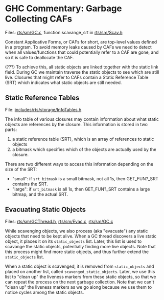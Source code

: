 # GHC Commentary: Garbage Collecting CAFs



Files: [rts/sm/GC.c](/trac/ghc/browser/ghc/rts/sm/GC.c), function scavange\_srt in [rts/sm/Scav.h](/trac/ghc/browser/ghc/rts/sm/Scav.h)



Constant Applicative Forms, or CAFs for short, are top-level values defined in a program. 
To avoid memory leaks caused by CAFs we need to detect when all values/functions that could potentially refer to a CAF are gone, and so it is safe to deallocate the CAF.  



(???)
To achieve this, all static objects are linked together with the static link field.  During GC we maintain traverse the static objects to see which are still live.
Closures that might refer to CAFs contain a Static Reference Table (SRT) which indicates what
static objects are still needed.


## Static Reference Tables



File: [includes/rts/storage/InfoTables.h](/trac/ghc/browser/ghc/includes/rts/storage/InfoTables.h)



The info table of various closures may contain information about what static objects are
references by the closure.  This information is stored in two parts:


1. a static reference table (SRT), which is an array of references to static objects
1. a bitmask which specifies which of the objects are actually used by the closure.


There are two different ways to access this information depending on the size of the SRT:


- "small": if `srt_bitmask` is a small bitmask, not all 1s, then GET\_FUN?\_SRT contains the SRT.
- "large": if `srt_bitmask` is all 1s, then GET\_FUN?\_SRT contains a large bitmap, and the actual SRT.

## Evacuating Static Objects



Files: [rts/sm/GCThread.h](/trac/ghc/browser/ghc/rts/sm/GCThread.h), [rts/sm/Evac.c](/trac/ghc/browser/ghc/rts/sm/Evac.c), [rts/sm/GC.c](/trac/ghc/browser/ghc/rts/sm/GC.c)



While scavenging objects, we also process (aka "evacuate") any static objects that need to be kept alive.  When a GC thread discovers a live static object, it places it on its `static_objects`
list.  Later, this list is used to scavange the static objects, potentially finding more live objects.
Note that this process might find more static objects, and thus further extend the `static_objects` list.



When a static object is scavenged, it is removed from `static_objects` and placed on another list, called `scavenged_static_objects`.  Later, we use this list to "clean up" the liveness markers from these static objects, so that we can repeat the process on the next garbage collection.
Note that we can't "clean up" the liveness markers as we go along because we use them to notice
cycles among the static objects.


